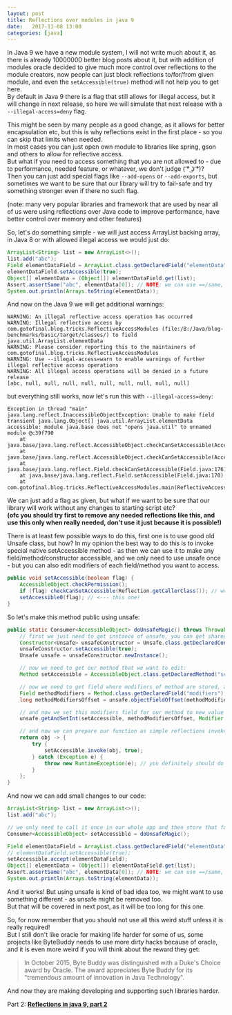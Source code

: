 ```yaml
---
layout: post
title: Reflections over modules in java 9
date:   2017-11-08 13:00
categories: [java]
---
```


In Java 9 we have a new module system, I will not write much about it, as there is already 10000000 better blog posts about it,
but with addition of modules oracle decided to give much more control over reflections to the module creators, 
now people can just block reflections to/for/from given module, and even the `setAccessible(true)` method will not help you to get here.  
By default in Java 9 there is a flag that still allows for illegal access, but it will change in next release, so here we will simulate that next release with a `--illegal-access=deny` flag.  

This might be seen by many people as a good change, as it allows for better encapsulation etc, 
but this is why reflections exist in the first place - so you can skip that limits when needed.  
In most cases you can just open own module to libraries like spring, gson and others to allow for reflective access.  
But what if you need to access something that you are not allowed to - due to performance, needed feature, or whatever, we don't judge ( ͡° ͜ʖ ͡°)?  
Then you can just add special flags like `--add-opens` or `--add-exports`, but sometimes we want to be sure that our library will try to fail-safe and try something stronger even if there no such flag.  

(note: many very popular libraries and framework that are used by near all of us were using reflections over Java code to improve performance, have better control over memory and other features)  

So, let's do something simple - we will just access ArrayList backing array, in Java 8 or with allowed illegal access we would just do:  
```java
ArrayList<String> list = new ArrayList<>();
list.add("abc");
Field elementDataField = ArrayList.class.getDeclaredField("elementData");
elementDataField.setAccessible(true);
Object[] elementData = (Object[]) elementDataField.get(list);
Assert.assertSame("abc", elementData[0]); // NOTE: we can use ==/same, as "abc" is literal added to constant pool on compile time.
System.out.println(Arrays.toString(elementData));
```
And now on the Java 9 we will get additional warnings:  
```
WARNING: An illegal reflective access operation has occurred
WARNING: Illegal reflective access by com.gotofinal.blog.tricks.ReflectiveAccessModules (file:/B:/Java/blog-benchmarks/basic/target/classes/) to field java.util.ArrayList.elementData
WARNING: Please consider reporting this to the maintainers of com.gotofinal.blog.tricks.ReflectiveAccessModules
WARNING: Use --illegal-access=warn to enable warnings of further illegal reflective access operations
WARNING: All illegal access operations will be denied in a future release
[abc, null, null, null, null, null, null, null, null, null]
```
but everything still works, now let's run this with `--illegal-access=deny`:
```
Exception in thread "main" java.lang.reflect.InaccessibleObjectException: Unable to make field transient java.lang.Object[] java.util.ArrayList.elementData accessible: module java.base does not "opens java.util" to unnamed module @c39f790
	at java.base/java.lang.reflect.AccessibleObject.checkCanSetAccessible(AccessibleObject.java:337)
	at java.base/java.lang.reflect.AccessibleObject.checkCanSetAccessible(AccessibleObject.java:281)
	at java.base/java.lang.reflect.Field.checkCanSetAccessible(Field.java:176)
	at java.base/java.lang.reflect.Field.setAccessible(Field.java:170)
	at com.gotofinal.blog.tricks.ReflectiveAccessModules.main(ReflectiveAccessModules.java:12)
```
We can just add a flag as given, but what if we want to be sure that our library will work without any changes to starting script etc?  
**(ofc you should try first to remove any needed reflections like this, and use this only when really needed, don't use it just because it is possible!)**  

There is at least few possible ways to do this, first one is to use good old Unsafe class, but how? In my opinion the best way to do this is to invoke special native setAccessible method - as then we can use it to make any field/method/constructor accessible, and we only need to use unsafe once - but you can also edit modifiers of each field/method you want to access.  
```java
public void setAccessible(boolean flag) {
    AccessibleObject.checkPermission();
    if (flag) checkCanSetAccessible(Reflection.getCallerClass()); // we don't want that!
    setAccessible0(flag); // <--- this one!
}
```
So let's make this method public using unsafe:  
```java
public static Consumer<AccessibleObject> doUnsafeMagic() throws Throwable {
    // first we just need to get instance of unsafe, you can get shared static instance or just create own one:
    Constructor<Unsafe> unsafeConstructor = Unsafe.class.getDeclaredConstructor();
    unsafeConstructor.setAccessible(true);
    Unsafe unsafe = unsafeConstructor.newInstance();

    // now we need to get our method that we want to edit:
    Method setAccessible = AccessibleObject.class.getDeclaredMethod("setAccessible0", boolean.class);

    // now we need to get field where modifiers of method are stored, and use unsafe to find offset from object header to this field:
    Field methodModifiers = Method.class.getDeclaredField("modifiers");
    long methodModifiersOffset = unsafe.objectFieldOffset(methodModifiers);

    // and now we set this modifiers field for our method to new value - just simple public modifier.
    unsafe.getAndSetInt(setAccessible, methodModifiersOffset, Modifier.PUBLIC);

    // and now we can prepare our function as simple reflections invoke call: 
    return obj -> {
        try {
            setAccessible.invoke(obj, true);
        } catch (Exception e) {
            throw new RuntimeException(e); // you definitely should do this in a different way :D
        }
    };
}
```
And now we can add small changes to our code:
```java
ArrayList<String> list = new ArrayList<>();
list.add("abc");

// we only need to call it once in our whole app and then store that function somewhere safe
Consumer<AccessibleObject> setAccessible = doUnsafeMagic();

Field elementDataField = ArrayList.class.getDeclaredField("elementData");
// elementDataField.setAccessible(true);
setAccessible.accept(elementDataField);
Object[] elementData = (Object[]) elementDataField.get(list);
Assert.assertSame("abc", elementData[0]); // NOTE: we can use ==/same, as "abc" is literal added to constant pool on compile time.
System.out.println(Arrays.toString(elementData));
```
And it works! But using unsafe is kind of bad idea too, we might want to use something different - as unsafe might be removed too.  
But that will be covered in next post, as it will be too long for this one.  

So, for now remember that you should not use all this weird stuff unless it is really required!  
But I still don't like oracle for making life harder for some of us, some projects like ByteBuddy needs to use more dirty hacks because of oracle, and it is even more weird if you will think about the reward they get:
> In October 2015, Byte Buddy was distinguished with a Duke's Choice award by Oracle. The award appreciates Byte Buddy for its "tremendous amount of innovation in Java Technology".   

And now they are making developing and supporting such libraries harder.

Part 2: [**Reflections in java 9, part 2**](https://blog.gotofinal.com/java/2017/11/27/reflections-in-java-9-part-2.html)  